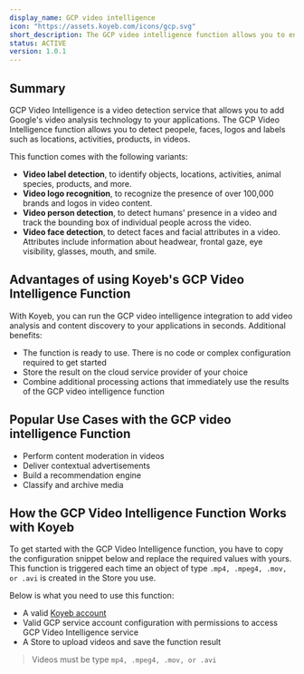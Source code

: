 ```yaml
---
display_name: GCP video intelligence
icon: "https://assets.koyeb.com/icons/gcp.svg"
short_description: The GCP video intelligence function allows you to enable powerful content discovery and analysis in your videos.
status: ACTIVE
version: 1.0.1
---
```


## Summary

GCP Video Intelligence is a video detection service that allows you to add Google's video analysis technology to your applications.
The GCP Video Intelligence function allows you to detect peopele, faces, logos and labels such as locations, activities, products, in videos.

This function comes with the following variants:

- **Video label detection**, to identify objects, locations, activities, animal species, products, and more.
- **Video logo recognition**, to recognize the presence of over 100,000 brands and logos in video content.
- **Video person detection**, to detect humans' presence in a video and track the bounding box of individual people across the video.
- **Video face detection**, to detect faces and facial attributes in a video. Attributes include information about headwear, frontal gaze, eye visibility, glasses, mouth, and smile.

## Advantages of using Koyeb's GCP Video Intelligence Function

With Koyeb, you can run the GCP video intelligence integration to add video analysis and content discovery to your applications in seconds. Additional benefits:

- The function is ready to use. There is no code or complex configuration required to get started
- Store the result on the cloud service provider of your choice
- Combine additional processing actions that immediately use the results of the GCP video intelligence function

## Popular Use Cases with the GCP video intelligence Function

- Perform content moderation in videos
- Deliver contextual advertisements
- Build a recommendation engine
- Classify and archive media

## How the GCP Video Intelligence Function Works with Koyeb

To get started with the GCP Video Intelligence function, you have to copy the configuration snippet below and replace the required values with yours.
This function is triggered each time an object of type `.mp4, .mpeg4, .mov, or .avi` is created in the Store you use.

Below is what you need to use this function:

* A valid [Koyeb account](//app.koyeb.com)
* Valid GCP service account configuration with permissions to access GCP Video Intelligence service
* A Store to upload videos and save the function result

> Videos must be type `mp4, .mpeg4, .mov, or .avi`

